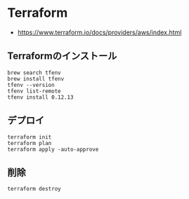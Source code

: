 # Terraform

- https://www.terraform.io/docs/providers/aws/index.html

## Terraformのインストール

```shell
brew search tfenv
brew install tfenv
tfenv --version
tfenv list-remote
tfenv install 0.12.13
```

## デプロイ

```shell
terraform init
terraform plan
terraform apply -auto-approve
```

## 削除

```shell
terraform destroy
```
